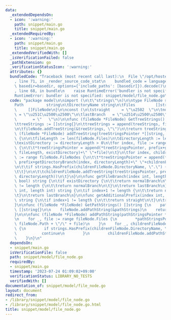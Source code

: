 ```yaml
---
data:
  _extendedDependsOn:
  - icon: ':warning:'
    path: snippet/main.go
    title: snippet/main.go
  _extendedRequiredBy:
  - icon: ':warning:'
    path: snippet/main.go
    title: snippet/main.go
  _extendedVerifiedWith: []
  _isVerificationFailed: false
  _pathExtension: go
  _verificationStatusIcon: ':warning:'
  attributes: {}
  bundledCode: "Traceback (most recent call last):\n  File \"/opt/hostedtoolcache/Python/3.10.12/x64/lib/python3.10/site-packages/onlinejudge_verify/documentation/build.py\"\
    , line 71, in _render_source_code_stat\n    bundled_code = language.bundle(stat.path,\
    \ basedir=basedir, options={'include_paths': [basedir]}).decode()\n  File \"/opt/hostedtoolcache/Python/3.10.12/x64/lib/python3.10/site-packages/onlinejudge_verify/languages/user_defined.py\"\
    , line 68, in bundle\n    raise RuntimeError('bundler is not specified: {}'.format(str(path)))\n\
    RuntimeError: bundler is not specified: snippet/model/file_node.go\n"
  code: "package model\n\nimport (\n\t\"strings\"\n)\n\ntype FileNode struct {\n\t\
    Path          string\n\tDirectoryName string\n\tFiles         []string\n\tFileNodes\
    \     []FileNode\n}\n\nconst (\n\tstraight     = \"\u2502  \"\n\tnormalBranch\
    \ = \"\u251C\u2500\u2500\"\n\tlastBranch   = \"\u2514\u2500\u2500\"\n\tblank \
    \       = \"   \"\n)\n\nfunc (fileNode *FileNode) GetTreeStrings() []string {\n\
    \ttreeStrings := []string{}\n\ttreeStrings = append(treeStrings, fileNode.DirectoryName)\n\
    \n\tfileNode.addTreeString(&treeStrings, \"\")\n\treturn treeStrings\n}\n\nfunc\
    \ (fileNode *FileNode) addTreeString(treeStringsPointer *[]string, prefix string)\
    \ {\n\n\tfileLength := len(fileNode.Files)\n\tdirectoryLength := len(fileNode.FileNodes)\n\
    \texistDirectory := directoryLength > 0\n\tfor index, file := range fileNode.Files\
    \ {\n\t\t*treeStringsPointer = append(*treeStringsPointer, prefix+getFileBranch(index,\
    \ fileLength, existDirectory)+\" \"+file)\n\t}\n\tfor index, childrenFileNode\
    \ := range fileNode.FileNodes {\n\t\t*treeStringsPointer = append(*treeStringsPointer,\
    \ prefix+getDirectoryBranch(index, directoryLength)+\" \"+childrenFileNode.DirectoryName)\n\
    \n\t\tif strings.HasPrefix(childrenFileNode.DirectoryName, \".\") {\n\t\t\tcontinue\n\
    \t\t}\n\n\t\tchildrenFileNode.addTreeString(treeStringsPointer, prefix+getAdditionalPrefix(index,\
    \ directoryLength))\n\t}\n}\n\nfunc getFileBranch(index int, length int, existDirectory\
    \ bool) string {\n\tif existDirectory {\n\t\treturn normalBranch\n\t}\n\tif index+1\
    \ != length {\n\t\treturn normalBranch\n\t}\n\treturn lastBranch\n}\n\nfunc getDirectoryBranch(index\
    \ int, length int) string {\n\tif index+1 != length {\n\t\treturn normalBranch\n\
    \t}\n\treturn lastBranch\n}\n\nfunc getAdditionalPrefix(index int, length int)\
    \ string {\n\tif index+1 != length {\n\t\treturn straight\n\t}\n\treturn blank\n\
    }\n\nfunc (fileNode *FileNode) GetPathStrings() []string {\n    pathStrings :=\
    \ []string{}\n\n    fileNode.addPathString(&pathStrings)\n    return pathStrings\n\
    }\n\n\nfunc (fileNode *FileNode) addPathString(pathStringsPointer *[]string) {\n\
    \n    for _, file := range fileNode.Files {\n        *pathStringsPointer = append(*pathStringsPointer,\
    \ fileNode.Path + \"/\" + file)\n    }\n    for _, childrenFileNode := range fileNode.FileNodes\
    \ {\n        if strings.HasPrefix(childrenFileNode.DirectoryName, \".\") {\n \
    \           continue\n        }\n        childrenFileNode.addPathString(pathStringsPointer)\n\
    \    }\n}\n"
  dependsOn:
  - snippet/main.go
  isVerificationFile: false
  path: snippet/model/file_node.go
  requiredBy:
  - snippet/main.go
  timestamp: '2023-07-24 01:09:02+09:00'
  verificationStatus: LIBRARY_NO_TESTS
  verifiedWith: []
documentation_of: snippet/model/file_node.go
layout: document
redirect_from:
- /library/snippet/model/file_node.go
- /library/snippet/model/file_node.go.html
title: snippet/model/file_node.go
---
```

